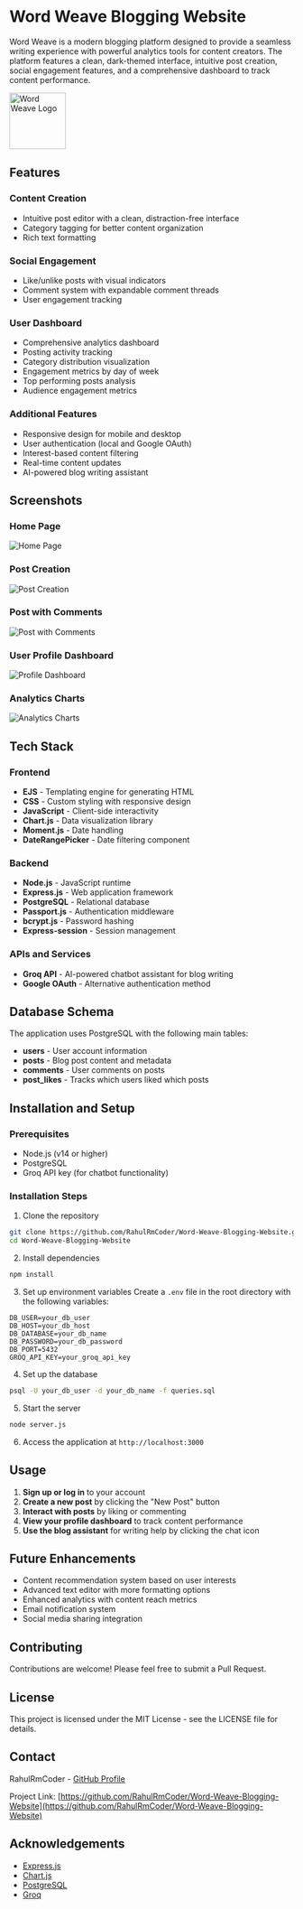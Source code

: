 # Word Weave Blogging Website

Word Weave is a modern blogging platform designed to provide a seamless writing experience with powerful analytics tools for content creators. The platform features a clean, dark-themed interface, intuitive post creation, social engagement features, and a comprehensive dashboard to track content performance.

<p>
  <img src="screenshots/logo1.png" alt="Word Weave Logo" width="100" height="100">
</p>


## Features

### Content Creation
- Intuitive post editor with a clean, distraction-free interface
- Category tagging for better content organization
- Rich text formatting

### Social Engagement
- Like/unlike posts with visual indicators
- Comment system with expandable comment threads
- User engagement tracking

### User Dashboard
- Comprehensive analytics dashboard
- Posting activity tracking
- Category distribution visualization
- Engagement metrics by day of week
- Top performing posts analysis
- Audience engagement metrics

### Additional Features
- Responsive design for mobile and desktop
- User authentication (local and Google OAuth)
- Interest-based content filtering
- Real-time content updates
- AI-powered blog writing assistant

## Screenshots

### Home Page
![Home Page](screenshots/1.png)

### Post Creation
![Post Creation](screenshots/3.png)

### Post with Comments
![Post with Comments](screenshots/2.png)

### User Profile Dashboard
![Profile Dashboard](screenshots/4.png)

### Analytics Charts
![Analytics Charts](screenshots/5.png)

## Tech Stack

### Frontend
- **EJS** - Templating engine for generating HTML
- **CSS** - Custom styling with responsive design
- **JavaScript** - Client-side interactivity
- **Chart.js** - Data visualization library
- **Moment.js** - Date handling
- **DateRangePicker** - Date filtering component

### Backend
- **Node.js** - JavaScript runtime
- **Express.js** - Web application framework
- **PostgreSQL** - Relational database
- **Passport.js** - Authentication middleware
- **bcrypt.js** - Password hashing
- **Express-session** - Session management

### APIs and Services
- **Groq API** - AI-powered chatbot assistant for blog writing
- **Google OAuth** - Alternative authentication method

## Database Schema

The application uses PostgreSQL with the following main tables:
- **users** - User account information
- **posts** - Blog post content and metadata
- **comments** - User comments on posts
- **post_likes** - Tracks which users liked which posts

## Installation and Setup

### Prerequisites
- Node.js (v14 or higher)
- PostgreSQL
- Groq API key (for chatbot functionality)

### Installation Steps

1. Clone the repository
```bash
git clone https://github.com/RahulRmCoder/Word-Weave-Blogging-Website.git
cd Word-Weave-Blogging-Website
```

2. Install dependencies
```bash
npm install
```

3. Set up environment variables
Create a `.env` file in the root directory with the following variables:
```
DB_USER=your_db_user
DB_HOST=your_db_host
DB_DATABASE=your_db_name
DB_PASSWORD=your_db_password
DB_PORT=5432
GROQ_API_KEY=your_groq_api_key
```

4. Set up the database
```bash
psql -U your_db_user -d your_db_name -f queries.sql
```

5. Start the server
```bash
node server.js
```

6. Access the application at `http://localhost:3000`

## Usage

1. **Sign up or log in** to your account
2. **Create a new post** by clicking the "New Post" button
3. **Interact with posts** by liking or commenting
4. **View your profile dashboard** to track content performance
5. **Use the blog assistant** for writing help by clicking the chat icon

## Future Enhancements

- Content recommendation system based on user interests
- Advanced text editor with more formatting options
- Enhanced analytics with content reach metrics
- Email notification system
- Social media sharing integration

## Contributing

Contributions are welcome! Please feel free to submit a Pull Request.

## License

This project is licensed under the MIT License - see the LICENSE file for details.

## Contact

RahulRmCoder - [GitHub Profile](https://github.com/RahulRmCoder)

Project Link: [https://github.com/RahulRmCoder/Word-Weave-Blogging-Website](https://github.com/RahulRmCoder/Word-Weave-Blogging-Website)

## Acknowledgements

- [Express.js](https://expressjs.com/)
- [Chart.js](https://www.chartjs.org/)
- [PostgreSQL](https://www.postgresql.org/)
- [Groq](https://groq.com/)
